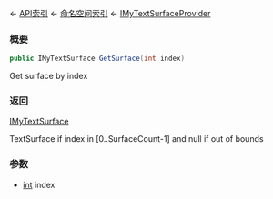 ← [API索引](Api-Index) ← [命名空间索引](Namespace-Index) ← [IMyTextSurfaceProvider](Sandbox.ModAPI.Ingame.IMyTextSurfaceProvider)

### 概要

```csharp
public IMyTextSurface GetSurface(int index)
```

Get surface by index

### 返回

[IMyTextSurface](Sandbox.ModAPI.Ingame.IMyTextSurface)

TextSurface if index in [0..SurfaceCount-1] and null if out of bounds

### 参数

* [int](https://docs.microsoft.com/en-us/dotnet/api/System.Int32?view=netframework-4.6) index
